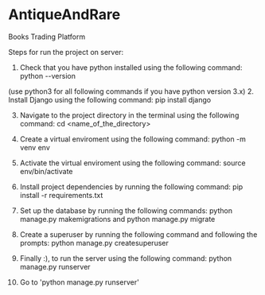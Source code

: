 # AntiqueAndRare
Books Trading Platform


Steps for run the project on server:
1. Check that you have python installed using the following command:
  python --version

(use python3 for all following commands if you have python version 3.x)
2. Install Django using the following command:
  pip install django
  
3. Navigate to the project directory in the terminal using the following command:
  cd <name_of_the_directory>
  
4. Create a virtual enviroment using the following command:
  python -m venv env
  
5. Activate the virtual enviroment using the following command:
  source env/bin/activate
  
6. Install project dependencies by running the following command:
  pip install -r requirements.txt
  
7. Set up the database by running the following commands:
  python manage.py makemigrations
and 
  python manage.py migrate
  
8. Create a superuser by running the following command and following the prompts:
  python manage.py createsuperuser

9. Finally :), to run the server using the following command:
  python manage.py runserver

10. Go to 'python manage.py runserver'
